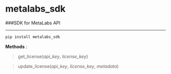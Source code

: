 # **metalabs_sdk**
###SDK for MetaLabs API
___
```py
pip install metalabs_sdk
```

**Methods** :
>get_license(_api_key_, _license_key_)

> update_license(_api_key_, _license_key_, _metadata_)
